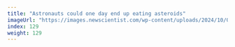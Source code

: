 ```yaml
---
title: "Astronauts could one day end up eating asteroids"
imageUrl: "https://images.newscientist.com/wp-content/uploads/2024/10/04152216/SEI_224396349.jpg?width=788"
index: 129
weight: 129
---
```


